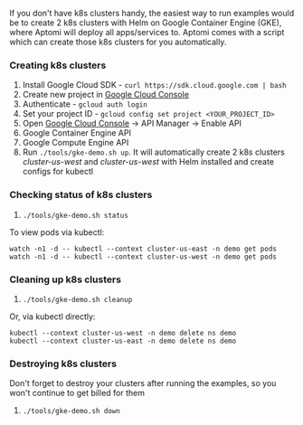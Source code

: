 If you don't have k8s clusters handy, the easiest way to run examples would be to create 2 k8s clusters with Helm
on Google Container Engine (GKE), where Aptomi will deploy all apps/services to. Aptomi comes with a script which
can create those k8s clusters for you automatically.

### Creating k8s clusters
1. Install Google Cloud SDK - ```curl https://sdk.cloud.google.com | bash```
1. Create new project in [Google Cloud Console](https://console.cloud.google.com/)
1. Authenticate - ```gcloud auth login```
1. Set your project ID - ```gcloud config set project <YOUR_PROJECT_ID>```
1. Open [Google Cloud Console](https://console.cloud.google.com/) -> API Manager -> Enable API
  1. Google Container Engine API
  1. Google Compute Engine API
1. Run ```./tools/gke-demo.sh up```. It will automatically create 2 k8s clusters *cluster-us-west* and *cluster-us-west*
with Helm installed and create configs for kubectl  

### Checking status of k8s clusters
1. ```./tools/gke-demo.sh status```

To view pods via kubectl:
```
watch -n1 -d -- kubectl --context cluster-us-east -n demo get pods
watch -n1 -d -- kubectl --context cluster-us-west -n demo get pods
```

### Cleaning up k8s clusters
1. ```./tools/gke-demo.sh cleanup```

Or, via kubectl directly:

```
kubectl --context cluster-us-west -n demo delete ns demo
kubectl --context cluster-us-east -n demo delete ns demo
```

### Destroying k8s clusters
Don't forget to destroy your clusters after running the examples, so you won't continue to get billed for them
1. ```./tools/gke-demo.sh down``` 
